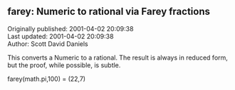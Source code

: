 ## farey: Numeric to rational via Farey fractions  
Originally published: 2001-04-02 20:09:38  
Last updated: 2001-04-02 20:09:38  
Author: Scott David Daniels  
  
This converts a Numeric to a rational.  The result is always
in reduced form, but the proof, while possible, is subtle.

farey(math.pi,100) = (22,7)